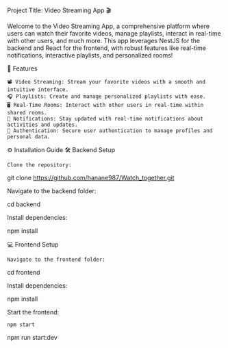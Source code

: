 Project Title: Video Streaming App 🎬

Welcome to the Video Streaming App, a comprehensive platform where users can watch their favorite videos, manage playlists, interact in real-time with other users, and much more. This app leverages NestJS for the backend and React for the frontend, with robust features like real-time notifications, interactive playlists, and personalized rooms!

🚀 Features

    📽️ Video Streaming: Stream your favorite videos with a smooth and intuitive interface.
    🎧 Playlists: Create and manage personalized playlists with ease.
    🖥️ Real-Time Rooms: Interact with other users in real-time within shared rooms.
    🔔 Notifications: Stay updated with real-time notifications about activities and updates.
    🔐 Authentication: Secure user authentication to manage profiles and personal data.

⚙️ Installation Guide
🛠️ Backend Setup

    Clone the repository:

git clone https://github.com/hanane987/Watch_together.git

Navigate to the backend folder:

cd backend

Install dependencies:

npm install



💻 Frontend Setup

    Navigate to the frontend folder:

cd frontend

Install dependencies:

npm install

Start the frontend:

    npm start



npm run start:dev
